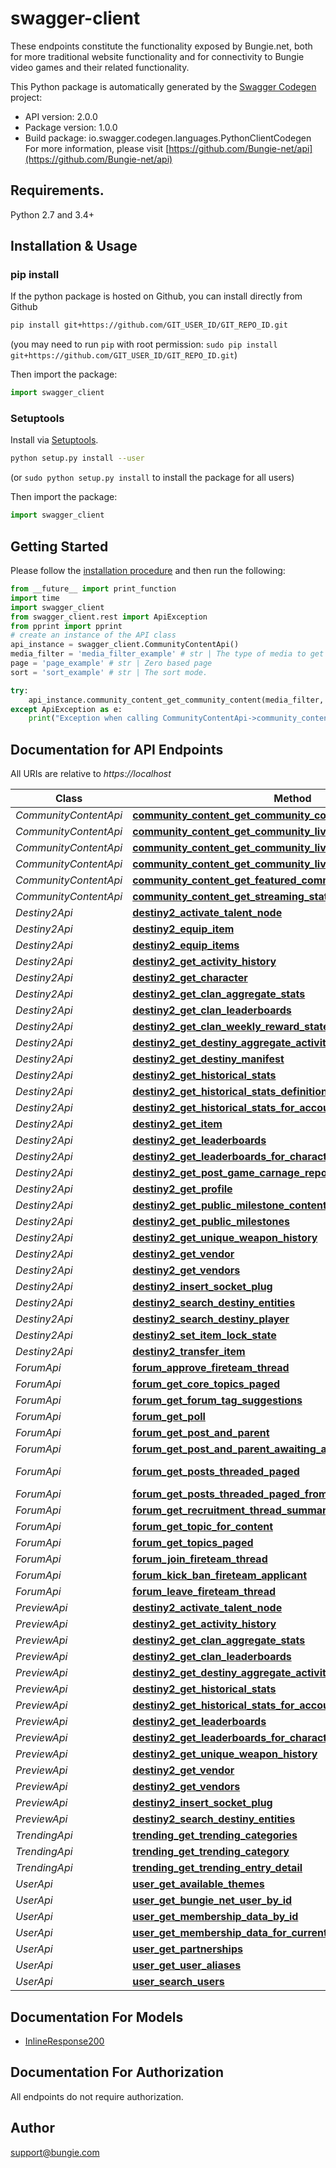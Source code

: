 # swagger-client
These endpoints constitute the functionality exposed by Bungie.net, both for more traditional website functionality and for connectivity to Bungie video games and their related functionality.

This Python package is automatically generated by the [Swagger Codegen](https://github.com/swagger-api/swagger-codegen) project:

- API version: 2.0.0
- Package version: 1.0.0
- Build package: io.swagger.codegen.languages.PythonClientCodegen
For more information, please visit [https://github.com/Bungie-net/api](https://github.com/Bungie-net/api)

## Requirements.

Python 2.7 and 3.4+

## Installation & Usage
### pip install

If the python package is hosted on Github, you can install directly from Github

```sh
pip install git+https://github.com/GIT_USER_ID/GIT_REPO_ID.git
```
(you may need to run `pip` with root permission: `sudo pip install git+https://github.com/GIT_USER_ID/GIT_REPO_ID.git`)

Then import the package:
```python
import swagger_client 
```

### Setuptools

Install via [Setuptools](http://pypi.python.org/pypi/setuptools).

```sh
python setup.py install --user
```
(or `sudo python setup.py install` to install the package for all users)

Then import the package:
```python
import swagger_client
```

## Getting Started

Please follow the [installation procedure](#installation--usage) and then run the following:

```python
from __future__ import print_function
import time
import swagger_client
from swagger_client.rest import ApiException
from pprint import pprint
# create an instance of the API class
api_instance = swagger_client.CommunityContentApi()
media_filter = 'media_filter_example' # str | The type of media to get
page = 'page_example' # str | Zero based page
sort = 'sort_example' # str | The sort mode.

try:
    api_instance.community_content_get_community_content(media_filter, page, sort)
except ApiException as e:
    print("Exception when calling CommunityContentApi->community_content_get_community_content: %s\n" % e)

```

## Documentation for API Endpoints

All URIs are relative to *https://localhost*

Class | Method | HTTP request | Description
------------ | ------------- | ------------- | -------------
*CommunityContentApi* | [**community_content_get_community_content**](docs/CommunityContentApi.md#community_content_get_community_content) | **GET** /CommunityContent/Get/{sort}/{mediaFilter}/{page}/ | 
*CommunityContentApi* | [**community_content_get_community_live_statuses**](docs/CommunityContentApi.md#community_content_get_community_live_statuses) | **GET** /CommunityContent/Live/All/{partnershipType}/{sort}/{page}/ | 
*CommunityContentApi* | [**community_content_get_community_live_statuses_for_clanmates**](docs/CommunityContentApi.md#community_content_get_community_live_statuses_for_clanmates) | **GET** /CommunityContent/Live/Clan/{partnershipType}/{sort}/{page}/ | 
*CommunityContentApi* | [**community_content_get_community_live_statuses_for_friends**](docs/CommunityContentApi.md#community_content_get_community_live_statuses_for_friends) | **GET** /CommunityContent/Live/Friends/{partnershipType}/{sort}/{page}/ | 
*CommunityContentApi* | [**community_content_get_featured_community_live_statuses**](docs/CommunityContentApi.md#community_content_get_featured_community_live_statuses) | **GET** /CommunityContent/Live/Featured/{partnershipType}/{sort}/{page}/ | 
*CommunityContentApi* | [**community_content_get_streaming_status_for_member**](docs/CommunityContentApi.md#community_content_get_streaming_status_for_member) | **GET** /CommunityContent/Live/Users/{partnershipType}/{membershipType}/{membershipId}/ | 
*Destiny2Api* | [**destiny2_activate_talent_node**](docs/Destiny2Api.md#destiny2_activate_talent_node) | **POST** /Destiny2/Actions/Items/ActivateTalentNode/ | 
*Destiny2Api* | [**destiny2_equip_item**](docs/Destiny2Api.md#destiny2_equip_item) | **POST** /Destiny2/Actions/Items/EquipItem/ | 
*Destiny2Api* | [**destiny2_equip_items**](docs/Destiny2Api.md#destiny2_equip_items) | **POST** /Destiny2/Actions/Items/EquipItems/ | 
*Destiny2Api* | [**destiny2_get_activity_history**](docs/Destiny2Api.md#destiny2_get_activity_history) | **GET** /Destiny2/{membershipType}/Account/{destinyMembershipId}/Character/{characterId}/Stats/Activities/ | 
*Destiny2Api* | [**destiny2_get_character**](docs/Destiny2Api.md#destiny2_get_character) | **GET** /Destiny2/{membershipType}/Profile/{destinyMembershipId}/Character/{characterId}/ | 
*Destiny2Api* | [**destiny2_get_clan_aggregate_stats**](docs/Destiny2Api.md#destiny2_get_clan_aggregate_stats) | **GET** /Destiny2/Stats/AggregateClanStats/{groupId}/ | 
*Destiny2Api* | [**destiny2_get_clan_leaderboards**](docs/Destiny2Api.md#destiny2_get_clan_leaderboards) | **GET** /Destiny2/Stats/Leaderboards/Clans/{groupId}/ | 
*Destiny2Api* | [**destiny2_get_clan_weekly_reward_state**](docs/Destiny2Api.md#destiny2_get_clan_weekly_reward_state) | **GET** /Destiny2/Clan/{groupId}/WeeklyRewardState/ | 
*Destiny2Api* | [**destiny2_get_destiny_aggregate_activity_stats**](docs/Destiny2Api.md#destiny2_get_destiny_aggregate_activity_stats) | **GET** /Destiny2/{membershipType}/Account/{destinyMembershipId}/Character/{characterId}/Stats/AggregateActivityStats/ | 
*Destiny2Api* | [**destiny2_get_destiny_manifest**](docs/Destiny2Api.md#destiny2_get_destiny_manifest) | **GET** /Destiny2/Manifest/ | 
*Destiny2Api* | [**destiny2_get_historical_stats**](docs/Destiny2Api.md#destiny2_get_historical_stats) | **GET** /Destiny2/{membershipType}/Account/{destinyMembershipId}/Character/{characterId}/Stats/ | 
*Destiny2Api* | [**destiny2_get_historical_stats_definition**](docs/Destiny2Api.md#destiny2_get_historical_stats_definition) | **GET** /Destiny2/Stats/Definition/ | 
*Destiny2Api* | [**destiny2_get_historical_stats_for_account**](docs/Destiny2Api.md#destiny2_get_historical_stats_for_account) | **GET** /Destiny2/{membershipType}/Account/{destinyMembershipId}/Stats/ | 
*Destiny2Api* | [**destiny2_get_item**](docs/Destiny2Api.md#destiny2_get_item) | **GET** /Destiny2/{membershipType}/Profile/{destinyMembershipId}/Item/{itemInstanceId}/ | 
*Destiny2Api* | [**destiny2_get_leaderboards**](docs/Destiny2Api.md#destiny2_get_leaderboards) | **GET** /Destiny2/{membershipType}/Account/{destinyMembershipId}/Stats/Leaderboards/ | 
*Destiny2Api* | [**destiny2_get_leaderboards_for_character**](docs/Destiny2Api.md#destiny2_get_leaderboards_for_character) | **GET** /Destiny2/Stats/Leaderboards/{membershipType}/{destinyMembershipId}/{characterId}/ | 
*Destiny2Api* | [**destiny2_get_post_game_carnage_report**](docs/Destiny2Api.md#destiny2_get_post_game_carnage_report) | **GET** /Destiny2/Stats/PostGameCarnageReport/{activityId}/ | 
*Destiny2Api* | [**destiny2_get_profile**](docs/Destiny2Api.md#destiny2_get_profile) | **GET** /Destiny2/{membershipType}/Profile/{destinyMembershipId}/ | 
*Destiny2Api* | [**destiny2_get_public_milestone_content**](docs/Destiny2Api.md#destiny2_get_public_milestone_content) | **GET** /Destiny2/Milestones/{milestoneHash}/Content/ | 
*Destiny2Api* | [**destiny2_get_public_milestones**](docs/Destiny2Api.md#destiny2_get_public_milestones) | **GET** /Destiny2/Milestones/ | 
*Destiny2Api* | [**destiny2_get_unique_weapon_history**](docs/Destiny2Api.md#destiny2_get_unique_weapon_history) | **GET** /Destiny2/{membershipType}/Account/{destinyMembershipId}/Character/{characterId}/Stats/UniqueWeapons/ | 
*Destiny2Api* | [**destiny2_get_vendor**](docs/Destiny2Api.md#destiny2_get_vendor) | **GET** /Destiny2/{membershipType}/Profile/{destinyMembershipId}/Character/{characterId}/Vendors/{vendorHash}/ | 
*Destiny2Api* | [**destiny2_get_vendors**](docs/Destiny2Api.md#destiny2_get_vendors) | **GET** /Destiny2/{membershipType}/Profile/{destinyMembershipId}/Character/{characterId}/Vendors/ | 
*Destiny2Api* | [**destiny2_insert_socket_plug**](docs/Destiny2Api.md#destiny2_insert_socket_plug) | **POST** /Destiny2/Actions/Items/InsertSocketPlug/ | 
*Destiny2Api* | [**destiny2_search_destiny_entities**](docs/Destiny2Api.md#destiny2_search_destiny_entities) | **GET** /Destiny2/Armory/Search/{type}/{searchTerm}/ | 
*Destiny2Api* | [**destiny2_search_destiny_player**](docs/Destiny2Api.md#destiny2_search_destiny_player) | **GET** /Destiny2/SearchDestinyPlayer/{membershipType}/{displayName}/ | 
*Destiny2Api* | [**destiny2_set_item_lock_state**](docs/Destiny2Api.md#destiny2_set_item_lock_state) | **POST** /Destiny2/Actions/Items/SetLockState/ | 
*Destiny2Api* | [**destiny2_transfer_item**](docs/Destiny2Api.md#destiny2_transfer_item) | **POST** /Destiny2/Actions/Items/TransferItem/ | 
*ForumApi* | [**forum_approve_fireteam_thread**](docs/ForumApi.md#forum_approve_fireteam_thread) | **POST** /Forum/Recruit/Approve/{topicId}/ | 
*ForumApi* | [**forum_get_core_topics_paged**](docs/ForumApi.md#forum_get_core_topics_paged) | **GET** /Forum/GetCoreTopicsPaged/{page}/{sort}/{quickDate}/{categoryFilter}/ | 
*ForumApi* | [**forum_get_forum_tag_suggestions**](docs/ForumApi.md#forum_get_forum_tag_suggestions) | **GET** /Forum/GetForumTagSuggestions/ | 
*ForumApi* | [**forum_get_poll**](docs/ForumApi.md#forum_get_poll) | **GET** /Forum/Poll/{topicId}/ | 
*ForumApi* | [**forum_get_post_and_parent**](docs/ForumApi.md#forum_get_post_and_parent) | **GET** /Forum/GetPostAndParent/{childPostId}/ | 
*ForumApi* | [**forum_get_post_and_parent_awaiting_approval**](docs/ForumApi.md#forum_get_post_and_parent_awaiting_approval) | **GET** /Forum/GetPostAndParentAwaitingApproval/{childPostId}/ | 
*ForumApi* | [**forum_get_posts_threaded_paged**](docs/ForumApi.md#forum_get_posts_threaded_paged) | **GET** /Forum/GetPostsThreadedPaged/{parentPostId}/{page}/{pageSize}/{replySize}/{getParentPost}/{rootThreadMode}/{sortMode}/ | 
*ForumApi* | [**forum_get_posts_threaded_paged_from_child**](docs/ForumApi.md#forum_get_posts_threaded_paged_from_child) | **GET** /Forum/GetPostsThreadedPagedFromChild/{childPostId}/{page}/{pageSize}/{replySize}/{rootThreadMode}/{sortMode}/ | 
*ForumApi* | [**forum_get_recruitment_thread_summaries**](docs/ForumApi.md#forum_get_recruitment_thread_summaries) | **POST** /Forum/Recruit/Summaries/ | 
*ForumApi* | [**forum_get_topic_for_content**](docs/ForumApi.md#forum_get_topic_for_content) | **GET** /Forum/GetTopicForContent/{contentId}/ | 
*ForumApi* | [**forum_get_topics_paged**](docs/ForumApi.md#forum_get_topics_paged) | **GET** /Forum/GetTopicsPaged/{page}/{pageSize}/{group}/{sort}/{quickDate}/{categoryFilter}/ | 
*ForumApi* | [**forum_join_fireteam_thread**](docs/ForumApi.md#forum_join_fireteam_thread) | **POST** /Forum/Recruit/Join/{topicId}/ | 
*ForumApi* | [**forum_kick_ban_fireteam_applicant**](docs/ForumApi.md#forum_kick_ban_fireteam_applicant) | **POST** /Forum/Recruit/KickBan/{topicId}/{targetMembershipId}/ | 
*ForumApi* | [**forum_leave_fireteam_thread**](docs/ForumApi.md#forum_leave_fireteam_thread) | **POST** /Forum/Recruit/Leave/{topicId}/ | 
*PreviewApi* | [**destiny2_activate_talent_node**](docs/PreviewApi.md#destiny2_activate_talent_node) | **POST** /Destiny2/Actions/Items/ActivateTalentNode/ | 
*PreviewApi* | [**destiny2_get_activity_history**](docs/PreviewApi.md#destiny2_get_activity_history) | **GET** /Destiny2/{membershipType}/Account/{destinyMembershipId}/Character/{characterId}/Stats/Activities/ | 
*PreviewApi* | [**destiny2_get_clan_aggregate_stats**](docs/PreviewApi.md#destiny2_get_clan_aggregate_stats) | **GET** /Destiny2/Stats/AggregateClanStats/{groupId}/ | 
*PreviewApi* | [**destiny2_get_clan_leaderboards**](docs/PreviewApi.md#destiny2_get_clan_leaderboards) | **GET** /Destiny2/Stats/Leaderboards/Clans/{groupId}/ | 
*PreviewApi* | [**destiny2_get_destiny_aggregate_activity_stats**](docs/PreviewApi.md#destiny2_get_destiny_aggregate_activity_stats) | **GET** /Destiny2/{membershipType}/Account/{destinyMembershipId}/Character/{characterId}/Stats/AggregateActivityStats/ | 
*PreviewApi* | [**destiny2_get_historical_stats**](docs/PreviewApi.md#destiny2_get_historical_stats) | **GET** /Destiny2/{membershipType}/Account/{destinyMembershipId}/Character/{characterId}/Stats/ | 
*PreviewApi* | [**destiny2_get_historical_stats_for_account**](docs/PreviewApi.md#destiny2_get_historical_stats_for_account) | **GET** /Destiny2/{membershipType}/Account/{destinyMembershipId}/Stats/ | 
*PreviewApi* | [**destiny2_get_leaderboards**](docs/PreviewApi.md#destiny2_get_leaderboards) | **GET** /Destiny2/{membershipType}/Account/{destinyMembershipId}/Stats/Leaderboards/ | 
*PreviewApi* | [**destiny2_get_leaderboards_for_character**](docs/PreviewApi.md#destiny2_get_leaderboards_for_character) | **GET** /Destiny2/Stats/Leaderboards/{membershipType}/{destinyMembershipId}/{characterId}/ | 
*PreviewApi* | [**destiny2_get_unique_weapon_history**](docs/PreviewApi.md#destiny2_get_unique_weapon_history) | **GET** /Destiny2/{membershipType}/Account/{destinyMembershipId}/Character/{characterId}/Stats/UniqueWeapons/ | 
*PreviewApi* | [**destiny2_get_vendor**](docs/PreviewApi.md#destiny2_get_vendor) | **GET** /Destiny2/{membershipType}/Profile/{destinyMembershipId}/Character/{characterId}/Vendors/{vendorHash}/ | 
*PreviewApi* | [**destiny2_get_vendors**](docs/PreviewApi.md#destiny2_get_vendors) | **GET** /Destiny2/{membershipType}/Profile/{destinyMembershipId}/Character/{characterId}/Vendors/ | 
*PreviewApi* | [**destiny2_insert_socket_plug**](docs/PreviewApi.md#destiny2_insert_socket_plug) | **POST** /Destiny2/Actions/Items/InsertSocketPlug/ | 
*PreviewApi* | [**destiny2_search_destiny_entities**](docs/PreviewApi.md#destiny2_search_destiny_entities) | **GET** /Destiny2/Armory/Search/{type}/{searchTerm}/ | 
*TrendingApi* | [**trending_get_trending_categories**](docs/TrendingApi.md#trending_get_trending_categories) | **GET** /Trending/Categories/ | 
*TrendingApi* | [**trending_get_trending_category**](docs/TrendingApi.md#trending_get_trending_category) | **GET** /Trending/Categories/{categoryId}/{pageNumber}/ | 
*TrendingApi* | [**trending_get_trending_entry_detail**](docs/TrendingApi.md#trending_get_trending_entry_detail) | **GET** /Trending/Details/{trendingEntryType}/{identifier}/ | 
*UserApi* | [**user_get_available_themes**](docs/UserApi.md#user_get_available_themes) | **GET** /User/GetAvailableThemes/ | 
*UserApi* | [**user_get_bungie_net_user_by_id**](docs/UserApi.md#user_get_bungie_net_user_by_id) | **GET** /User/GetBungieNetUserById/{id}/ | 
*UserApi* | [**user_get_membership_data_by_id**](docs/UserApi.md#user_get_membership_data_by_id) | **GET** /User/GetMembershipsById/{membershipId}/{membershipType}/ | 
*UserApi* | [**user_get_membership_data_for_current_user**](docs/UserApi.md#user_get_membership_data_for_current_user) | **GET** /User/GetMembershipsForCurrentUser/ | 
*UserApi* | [**user_get_partnerships**](docs/UserApi.md#user_get_partnerships) | **GET** /User/{membershipId}/Partnerships/ | 
*UserApi* | [**user_get_user_aliases**](docs/UserApi.md#user_get_user_aliases) | **GET** /User/GetUserAliases/{id}/ | 
*UserApi* | [**user_search_users**](docs/UserApi.md#user_search_users) | **GET** /User/SearchUsers/ | 


## Documentation For Models

 - [InlineResponse200](docs/InlineResponse200.md)


## Documentation For Authorization

 All endpoints do not require authorization.


## Author

support@bungie.com

